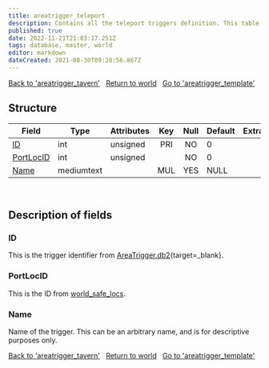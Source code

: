 ```yaml
---
title: areatrigger_teleport
description: Contains all the teleport triggers definition. This table is used to complete .db2 file information.
published: true
date: 2022-11-21T21:03:17.251Z
tags: database, master, world
editor: markdown
dateCreated: 2021-08-30T09:28:56.867Z
---
```


<a href="https://trinitycore.info/en/database/master/world/areatrigger_tavern" class="mt-5 v-btn v-btn--depressed v-btn--flat v-btn--outlined theme--light v-size--default darkblue--text text--lighten-3"><span class="v-btn__content"><i aria-hidden="true" class="v-icon notranslate v-icon--left mdi mdi-arrow-left theme--light"></i><span>Back to 'areatrigger_tavern'</span></span></a>&nbsp;&nbsp;&nbsp;<a href="https://trinitycore.info/en/database/master/world/home" class="mt-5 v-btn v-btn--depressed v-btn--flat v-btn--outlined theme--light v-size--default darkblue--text text--lighten-3"><span class="v-btn__content"><i aria-hidden="true" class="v-icon notranslate v-icon--left mdi mdi-home-outline theme--light"></i><span>Return to world</span></span></a>&nbsp;&nbsp;&nbsp;<a href="https://trinitycore.info/en/database/master/world/areatrigger_template" class="mt-5 v-btn v-btn--depressed v-btn--flat v-btn--outlined theme--light v-size--default darkblue--text text--lighten-3"><span class="v-btn__content"><span>Go to 'areatrigger_template'</span><i aria-hidden="true" class="v-icon notranslate v-icon--right mdi mdi-arrow-right theme--light"></i></span></a>

## Structure

| Field | Type | Attributes | Key | Null | Default | Extra | Comment |
| --- | --- | --- | :---: | :---: | --- | --- | --- |
| [ID](#id-alt) | int | unsigned | PRI | NO | 0 |  |  |
| [PortLocID](#portlocid) | int | unsigned |  | NO | 0 |  |  |
| [Name](#name-alt) | mediumtext |  | MUL | YES | NULL |  |  |
&nbsp;
## Description of fields

### ID <!-- {#id-alt} -->
This is the trigger identifier from [AreaTrigger.db2](https://wago.tools/db2/areatrigger){target=_blank}.
&nbsp;

### PortLocID
This is the ID from [world_safe_locs](/database/master/world/world_safe_locs).
&nbsp;

### Name <!-- {#name-alt} -->
Name of the trigger. This can be an arbitrary name, and is for descriptive purposes only.
&nbsp;

<a href="https://trinitycore.info/en/database/master/world/areatrigger_tavern" class="mt-5 v-btn v-btn--depressed v-btn--flat v-btn--outlined theme--light v-size--default darkblue--text text--lighten-3"><span class="v-btn__content"><i aria-hidden="true" class="v-icon notranslate v-icon--left mdi mdi-arrow-left theme--light"></i><span>Back to 'areatrigger_tavern'</span></span></a>&nbsp;&nbsp;&nbsp;<a href="https://trinitycore.info/en/database/master/world/home" class="mt-5 v-btn v-btn--depressed v-btn--flat v-btn--outlined theme--light v-size--default darkblue--text text--lighten-3"><span class="v-btn__content"><i aria-hidden="true" class="v-icon notranslate v-icon--left mdi mdi-home-outline theme--light"></i><span>Return to world</span></span></a>&nbsp;&nbsp;&nbsp;<a href="https://trinitycore.info/en/database/master/world/areatrigger_template" class="mt-5 v-btn v-btn--depressed v-btn--flat v-btn--outlined theme--light v-size--default darkblue--text text--lighten-3"><span class="v-btn__content"><span>Go to 'areatrigger_template'</span><i aria-hidden="true" class="v-icon notranslate v-icon--right mdi mdi-arrow-right theme--light"></i></span></a>
